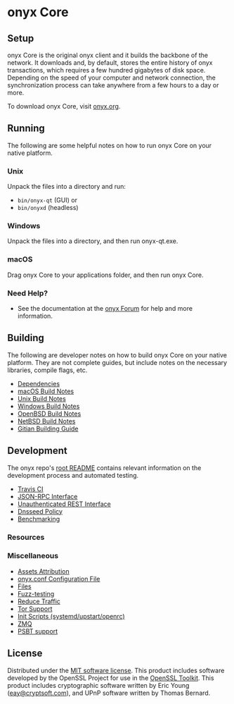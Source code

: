 onyx Core
=============

Setup
---------------------
onyx Core is the original onyx client and it builds the backbone of the network. It downloads and, by default, stores the entire history of onyx transactions, which requires a few hundred gigabytes of disk space. Depending on the speed of your computer and network connection, the synchronization process can take anywhere from a few hours to a day or more.

To download onyx Core, visit [onyx.org](https://onyx.io/).

Running
---------------------
The following are some helpful notes on how to run onyx Core on your native platform.

### Unix

Unpack the files into a directory and run:

- `bin/onyx-qt` (GUI) or
- `bin/onyxd` (headless)

### Windows

Unpack the files into a directory, and then run onyx-qt.exe.

### macOS

Drag onyx Core to your applications folder, and then run onyx Core.

### Need Help?

* See the documentation at the [onyx Forum](https://forum.onyx.org)
for help and more information.

Building
---------------------
The following are developer notes on how to build onyx Core on your native platform. They are not complete guides, but include notes on the necessary libraries, compile flags, etc.

- [Dependencies](dependencies.md)
- [macOS Build Notes](build-osx.md)
- [Unix Build Notes](build-unix.md)
- [Windows Build Notes](build-windows.md)
- [OpenBSD Build Notes](build-openbsd.md)
- [NetBSD Build Notes](build-netbsd.md)
- [Gitian Building Guide](gitian-building.md)

Development
---------------------
The onyx repo's [root README](/README.md) contains relevant information on the development process and automated testing.

- [Travis CI](travis-ci.md)
- [JSON-RPC Interface](JSON-RPC-interface.md)
- [Unauthenticated REST Interface](REST-interface.md)
- [Dnsseed Policy](dnsseed-policy.md)
- [Benchmarking](benchmarking.md)

### Resources

### Miscellaneous
- [Assets Attribution](assets-attribution.md)
- [onyx.conf Configuration File](onyx-conf.md)
- [Files](files.md)
- [Fuzz-testing](fuzzing.md)
- [Reduce Traffic](reduce-traffic.md)
- [Tor Support](tor.md)
- [Init Scripts (systemd/upstart/openrc)](init.md)
- [ZMQ](zmq.md)
- [PSBT support](psbt.md)

License
---------------------
Distributed under the [MIT software license](/COPYING).
This product includes software developed by the OpenSSL Project for use in the [OpenSSL Toolkit](https://www.openssl.org/). This product includes
cryptographic software written by Eric Young ([eay@cryptsoft.com](mailto:eay@cryptsoft.com)), and UPnP software written by Thomas Bernard.
